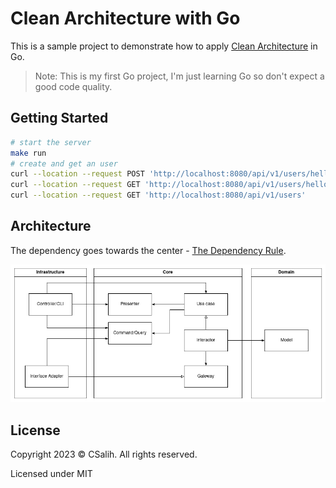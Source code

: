 # Clean Architecture with Go

This is a sample project to demonstrate how to
apply [Clean Architecture](https://blog.cleancoder.com/uncle-bob/2012/08/13/the-clean-architecture.html
) in Go.

> Note: This is my first Go project, I'm just learning Go so don't expect a good code
> quality.

## Getting Started

```bash
# start the server
make run
# create and get an user
curl --location --request POST 'http://localhost:8080/api/v1/users/hello-world'
curl --location --request GET 'http://localhost:8080/api/v1/users/hello-world'
curl --location --request GET 'http://localhost:8080/api/v1/users'
```

## Architecture

The dependency goes towards the center - [The Dependency Rule](https://blog.cleancoder.com/uncle-bob/2012/08/13/the-clean-architecture.html#the-dependency-rule). 

![Architecture Overview](docs/assets/clean-architecture.png)

## License

Copyright 2023 © CSalih. All rights reserved.

Licensed under MIT